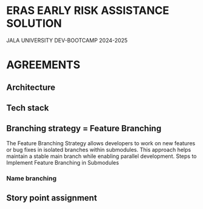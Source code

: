 
# ERAS EARLY RISK ASSISTANCE SOLUTION
JALA UNIVERSITY DEV-BOOTCAMP 2024-2025
# AGREEMENTS
## Architecture
## Tech stack
## Branching strategy = Feature Branching
The Feature Branching Strategy allows developers to work on new features or bug fixes in isolated branches within submodules. This approach helps maintain a stable main branch while enabling parallel development.
Steps to Implement Feature Branching in Submodules
### Name branching

## Story point assignment
